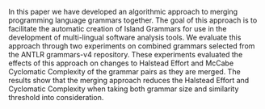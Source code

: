In this paper we have developed an algorithmic approach to merging programming language grammars together. The goal of this approach is to facilitate the automatic creation of Island Grammars for use in the development of multi-lingual software analysis tools. We evaluate this approach through two experiments on combined grammars selected from the ANTLR grammars-v4 repository. These experiments evaluated the effects of this approach on changes to Halstead Effort and McCabe Cyclomatic Complexity of the grammar pairs as they are merged. The results show that the merging approach reduces the Halstead Effort and Cyclomatic Complexity when taking both grammar size and similarity threshold into consideration.
